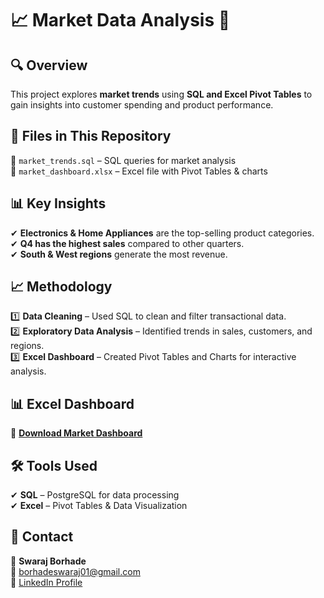 # 📈 Market Data Analysis 🚀  

## 🔍 Overview  
This project explores **market trends** using **SQL and Excel Pivot Tables** to gain insights into customer spending and product performance.  

## 📂 Files in This Repository  
📌 `market_trends.sql` – SQL queries for market analysis  
📌 `market_dashboard.xlsx` – Excel file with Pivot Tables & charts  

## 📊 Key Insights  
✔ **Electronics & Home Appliances** are the top-selling product categories.  
✔ **Q4 has the highest sales** compared to other quarters.  
✔ **South & West regions** generate the most revenue.  

## 📈 Methodology  
1️⃣ **Data Cleaning** – Used SQL to clean and filter transactional data.  
2️⃣ **Exploratory Data Analysis** – Identified trends in sales, customers, and regions.  
3️⃣ **Excel Dashboard** – Created Pivot Tables and Charts for interactive analysis.  

## 📊 Excel Dashboard  
🔗 **[Download Market Dashboard](market_data.csv)**   

## 🛠 Tools Used  
✔ **SQL** – PostgreSQL for data processing  
✔ **Excel** – Pivot Tables & Data Visualization  

## 📢 Contact  
👤 **Swaraj Borhade**  
📧 borhadeswaraj01@gmail.com  
🔗 [LinkedIn Profile](https://www.linkedin.com/in/swaraj-borhade)  
